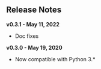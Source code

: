 
## Release Notes


**v0.3.1 - May 11, 2022**

* Doc fixes

**v0.3.0 - May 19, 2020**

* Now compatible with Python 3.*
